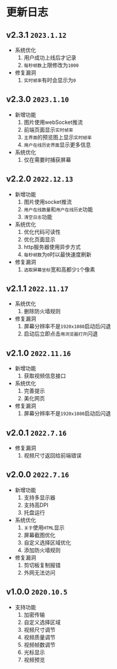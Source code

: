 # 更新日志

## v2.3.1 `2023.1.12`

- 系统优化
  1. 用户成功上线后才记录
  2. `每秒帧数`上限修改为`1000`
- 修复漏洞
  1. `实时帧率`有时会显示为`0`

## v2.3.0 `2023.1.10`

- 新增功能
  1. 图片使用webSocket推流
  2. 前端页面显示`实时帧率`
  3. `主界面`的预览图上显示`实时帧率`
  4. `用户在线历史界面`显示更多信息
- 系统优化
  1. 仅在需要时捕获屏幕

## v2.2.0 `2022.12.13`

- 新增功能
  1. 图片使用socket推流
  2. `用户在线数量`和`用户在线历史`功能
  3. `清空日志`功能
- 系统优化
  1. 优化代码可读性
  2. 优化页面显示
  3. http服务器使用异步方式
  4. `每秒帧数`为`0`时以最快速度刷新
- 修复漏洞
  1. `选取屏幕坐标`宽和高都少`1`个像素

## v2.1.1 `2022.11.17`

- 系统优化
  1. 删除防火墙规则
- 修复漏洞
  1. 屏幕分辨率不是`1920x1080`启动后闪退
  2. 启动后立即点击`用浏览器打开`闪退

## v2.1.0 `2022.11.16`

- 新增功能
  1. 获取视频信息接口
- 系统优化
  1. 完善提示
  2. 美化网页
- 修复漏洞
  1. 屏幕分辨率不是`1920x1080`启动后闪退

## v2.0.1 `2022.7.16`

- 修复漏洞
  1. 视频尺寸返回给前端错误

## v2.0.0 `2022.7.16`

- 新增功能
  1. 支持多显示器
  2. 支持高DPI
  3. 托盘运行
- 系统优化
  1. `关于`使用`HTML`显示
  2. 屏幕截图优化
  3. 自定义选择区域优化
  4. 添加防火墙规则
- 修复漏洞
  1. 剪切板复制报错
  2. 外网无法访问

## v1.0.0 `2020.10.5`

- 支持功能
  1. 加密传输
  2. 自定义选择区域
  3. 视频尺寸调节
  4. 视频质量调节
  5. 视频帧数调节
  6. 光标显示
  7. 视频预览
